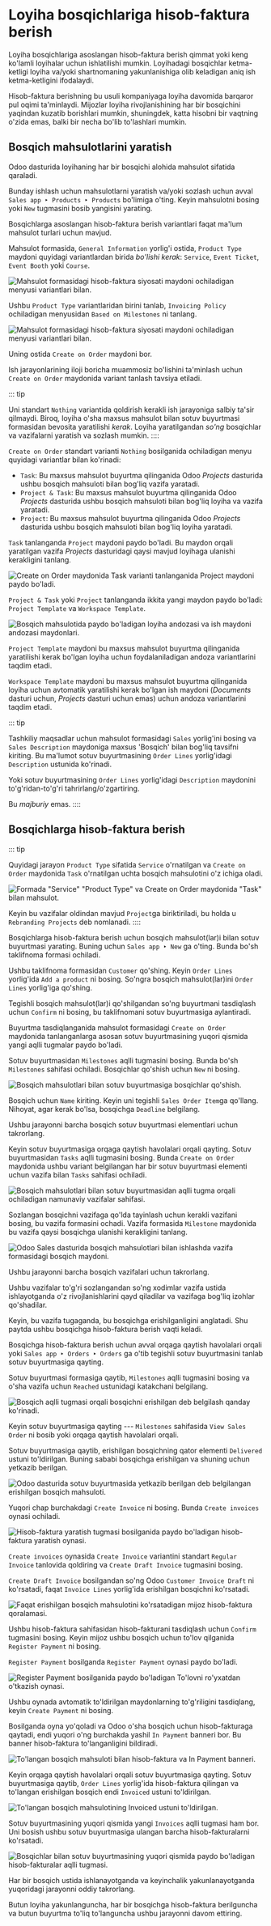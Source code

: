 # Loyiha bosqichlariga hisob-faktura berish

Loyiha bosqichlariga asoslangan hisob-faktura berish qimmat yoki keng ko'lamli loyihalar uchun ishlatilishi mumkin. Loyihadagi bosqichlar ketma-ketligi loyiha va/yoki shartnomaning yakunlanishiga olib keladigan aniq ish ketma-ketligini ifodalaydi.

Hisob-faktura berishning bu usuli kompaniyaga loyiha davomida barqaror pul oqimi ta'minlaydi. Mijozlar loyiha rivojlanishining har bir bosqichini yaqindan kuzatib borishlari mumkin, shuningdek, katta hisobni bir vaqtning o'zida emas, balki bir necha bo'lib to'lashlari mumkin.

## Bosqich mahsulotlarini yaratish

Odoo dasturida loyihaning har bir bosqichi alohida mahsulot sifatida qaraladi.

Bunday ishlash uchun mahsulotlarni yaratish va/yoki sozlash uchun avval `Sales app ‣ Products ‣ Products` bo'limiga o'ting. Keyin mahsulotni bosing yoki `New` tugmasini bosib yangisini yarating.

Bosqichlarga asoslangan hisob-faktura berish variantlari faqat ma'lum mahsulot turlari uchun mavjud.

Mahsulot formasida, `General Information` yorlig'i ostida, `Product Type` maydoni quyidagi variantlardan birida *bo'lishi kerak*: `Service`, `Event Ticket`, `Event Booth` yoki `Course`.

![Mahsulot formasidagi hisob-faktura siyosati maydoni ochiladigan menyusi variantlari bilan.](milestone/product-type-field.png)

Ushbu `Product Type` variantlaridan birini tanlab, `Invoicing Policy` ochiladigan menyusidan `Based on Milestones` ni tanlang.

![Mahsulot formasidagi hisob-faktura siyosati maydoni ochiladigan menyusi variantlari bilan.](milestone/invoicing-policy-field.png)

Uning ostida `Create on Order` maydoni bor.

Ish jarayonlarining iloji boricha muammosiz bo'lishini ta'minlash uchun `Create on Order` maydonida variant tanlash tavsiya etiladi.

::: tip

Uni standart `Nothing` variantida qoldirish kerakli ish jarayoniga salbiy ta'sir qilmaydi. Biroq, loyiha o'sha maxsus mahsulot bilan sotuv buyurtmasi formasidan bevosita yaratilishi *kerak*. Loyiha yaratilgandan *so'ng* bosqichlar va vazifalarni yaratish va sozlash mumkin.
::::

`Create on Order` standart varianti `Nothing` bosilganida ochiladigan menyu quyidagi variantlar bilan ko'rinadi:

- `Task`: Bu maxsus mahsulot buyurtma qilinganida Odoo *Projects* dasturida ushbu bosqich mahsuloti bilan bog'liq vazifa yaratadi.
- `Project & Task`: Bu maxsus mahsulot buyurtma qilinganida Odoo *Projects* dasturida ushbu bosqich mahsuloti bilan bog'liq loyiha va vazifa yaratadi.
- `Project`: Bu maxsus mahsulot buyurtma qilinganida Odoo *Projects* dasturida ushbu bosqich mahsuloti bilan bog'liq loyiha yaratadi.

`Task` tanlanganda `Project` maydoni paydo bo'ladi. Bu maydon orqali yaratilgan vazifa *Projects* dasturidagi qaysi mavjud loyihaga ulanishi kerakligini tanlang.

![Create on Order maydonida Task varianti tanlanganida Project maydoni paydo bo'ladi.](milestone/task-option-project-field.png)

`Project & Task` yoki `Project` tanlanganda ikkita yangi maydon paydo bo'ladi: `Project Template` va `Workspace Template`.

![Bosqich mahsulotida paydo bo'ladigan loyiha andozasi va ish maydoni andozasi maydonlari.](milestone/project-task-option-project-workspace-fields.png)

`Project Template` maydoni bu maxsus mahsulot buyurtma qilinganida yaratilishi kerak bo'lgan loyiha uchun foydalaniladigan andoza variantlarini taqdim etadi.

`Workspace Template` maydoni bu maxsus mahsulot buyurtma qilinganida loyiha uchun avtomatik yaratilishi kerak bo'lgan ish maydoni (*Documents* dasturi uchun, *Projects* dasturi uchun emas) uchun andoza variantlarini taqdim etadi.

::: tip

Tashkiliy maqsadlar uchun mahsulot formasidagi `Sales` yorlig'ini bosing va `Sales Description` maydoniga maxsus 'Bosqich' bilan bog'liq tavsifni kiriting. Bu ma'lumot sotuv buyurtmasining `Order Lines` yorlig'idagi `Description` ustunida ko'rinadi.

Yoki sotuv buyurtmasining `Order Lines` yorlig'idagi `Description` maydonini to'g'ridan-to'g'ri tahrirlang/o'zgartiring.

Bu *majburiy* emas.
::::

## Bosqichlarga hisob-faktura berish

::: tip

Quyidagi jarayon `Product Type` sifatida `Service` o'rnatilgan va `Create on Order` maydonida `Task` o'rnatilgan uchta bosqich mahsulotini o'z ichiga oladi.

![Formada "Service" "Product Type" va Create on Order maydonida "Task" bilan mahsulot.](milestone/settings-for-workflow.png)

Keyin bu vazifalar oldindan mavjud `Project`ga biriktiriladi, bu holda u `Rebranding Projects` deb nomlanadi.
::::

Bosqichlarga hisob-faktura berish uchun bosqich mahsulot(lar)i bilan sotuv buyurtmasi yarating. Buning uchun `Sales app ‣ New` ga o'ting. Bunda bo'sh taklifnoma formasi ochiladi.

Ushbu taklifnoma formasidan `Customer` qo'shing. Keyin `Order Lines` yorlig'ida `Add a product` ni bosing. So'ngra bosqich mahsulot(lar)ini `Order Lines` yorlig'iga qo'shing.

Tegishli bosqich mahsulot(lar)i qo'shilgandan so'ng buyurtmani tasdiqlash uchun `Confirm` ni bosing, bu taklifnomani sotuv buyurtmasiga aylantiradi.

Buyurtma tasdiqlanganida mahsulot formasidagi `Create on Order` maydonida tanlanganlarga asosan sotuv buyurtmasining yuqori qismida yangi aqlli tugmalar paydo bo'ladi.

Sotuv buyurtmasidan `Milestones` aqlli tugmasini bosing. Bunda bo'sh `Milestones` sahifasi ochiladi. Bosqichlar qo'shish uchun `New` ni bosing.

![Bosqich mahsulotlari bilan sotuv buyurtmasiga bosqichlar qo'shish.](milestone/adding-milestones.png)

Bosqich uchun `Name` kiriting. Keyin uni tegishli `Sales Order Item`ga qo'llang. Nihoyat, agar kerak bo'lsa, bosqichga `Deadline` belgilang.

Ushbu jarayonni barcha bosqich sotuv buyurtmasi elementlari uchun takrorlang.

Keyin sotuv buyurtmasiga orqaga qaytish havolalari orqali qayting. Sotuv buyurtmasidan `Tasks` aqlli tugmasini bosing. Bunda `Create on Order` maydonida ushbu variant belgilangan har bir sotuv buyurtmasi elementi uchun vazifa bilan `Tasks` sahifasi ochiladi.

![Bosqich mahsulotlari bilan sotuv buyurtmasidan aqlli tugma orqali ochiladigan namunaviy vazifalar sahifasi.](milestone/tasks-page.png)

Sozlangan bosqichni vazifaga qo'lda tayinlash uchun kerakli vazifani bosing, bu vazifa formasini ochadi. Vazifa formasida `Milestone` maydonida bu vazifa qaysi bosqichga ulanishi kerakligini tanlang.

![Odoo Sales dasturida bosqich mahsulotlari bilan ishlashda vazifa formasidagi bosqich maydoni.](milestone/milestone-field-on-task-form.png)

Ushbu jarayonni barcha bosqich vazifalari uchun takrorlang.

Ushbu vazifalar to'g'ri sozlangandan so'ng xodimlar vazifa ustida ishlayotganda o'z rivojlanishlarini qayd qiladilar va vazifaga bog'liq izohlar qo'shadilar.

Keyin, bu vazifa tugaganda, bu bosqichga erishilganligini anglatadi. Shu paytda ushbu bosqichga hisob-faktura berish vaqti keladi.

Bosqichga hisob-faktura berish uchun avval orqaga qaytish havolalari orqali yoki `Sales app ‣ Orders ‣ Orders` ga o'tib tegishli sotuv buyurtmasini tanlab sotuv buyurtmasiga qayting.

Sotuv buyurtmasi formasiga qaytib, `Milestones` aqlli tugmasini bosing va o'sha vazifa uchun `Reached` ustunidagi katakchani belgilang.

![Bosqich aqlli tugmasi orqali bosqichni erishilgan deb belgilash qanday ko'rinadi.](milestone/reached-milestone.png)

Keyin sotuv buyurtmasiga qayting --- `Milestones` sahifasida `View Sales Order` ni bosib yoki orqaga qaytish havolalari orqali.

Sotuv buyurtmasiga qaytib, erishilgan bosqichning qator elementi `Delivered` ustuni to'ldirilgan. Buning sababi bosqichga erishilgan va shuning uchun yetkazib berilgan.

![Odoo dasturida sotuv buyurtmasida yetkazib berilgan deb belgilangan erishilgan bosqich mahsuloti.](milestone/delivered-milestone-product-sales-order.png)

Yuqori chap burchakdagi `Create Invoice` ni bosing. Bunda `Create invoices` oynasi ochiladi.

![Hisob-faktura yaratish tugmasi bosilganida paydo bo'ladigan hisob-faktura yaratish oynasi.](milestone/create-invoices-pop-up.png)

`Create invoices` oynasida `Create Invoice` variantini standart `Regular Invoice` tanlovida qoldiring va `Create Draft Invoice` tugmasini bosing.

`Create Draft Invoice` bosilgandan so'ng Odoo `Customer Invoice Draft` ni ko'rsatadi, faqat `Invoice Lines` yorlig'ida erishilgan bosqichni ko'rsatadi.

![Faqat erishilgan bosqich mahsulotini ko'rsatadigan mijoz hisob-faktura qoralamasi.](milestone/invoice-draft-milestone.png)

Ushbu hisob-faktura sahifasidan hisob-fakturani tasdiqlash uchun `Confirm` tugmasini bosing. Keyin mijoz ushbu bosqich uchun to'lov qilganida `Register Payment` ni bosing.

`Register Payment` bosilganda `Register Payment` oynasi paydo bo'ladi.

![Register Payment bosilganida paydo bo'ladigan To'lovni ro'yxatdan o'tkazish oynasi.](milestone/register-payment-pop-up.png)

Ushbu oynada avtomatik to'ldirilgan maydonlarning to'g'riligini tasdiqlang, keyin `Create Payment` ni bosing.

Bosilganda oyna yo'qoladi va Odoo o'sha bosqich uchun hisob-fakturaga qaytadi, endi yuqori o'ng burchakda yashil `In Payment` banneri bor. Bu banner hisob-faktura to'langanligini bildiradi.

![To'langan bosqich mahsuloti bilan hisob-faktura va In Payment banneri.](milestone/in-payment-invoice.png)

Keyin orqaga qaytish havolalari orqali sotuv buyurtmasiga qayting. Sotuv buyurtmasiga qaytib, `Order Lines` yorlig'ida hisob-faktura qilingan va to'langan erishilgan bosqich endi `Invoiced` ustuni to'ldirilgan.

![To'langan bosqich mahsulotining Invoiced ustuni to'ldirilgan.](milestone/invoiced-column-filled-milestone.png)

Sotuv buyurtmasining yuqori qismida yangi `Invoices` aqlli tugmasi ham bor. Uni bosish ushbu sotuv buyurtmasiga ulangan barcha hisob-fakturalarni ko'rsatadi.

![Bosqichlar bilan sotuv buyurtmasining yuqori qismida paydo bo'ladigan hisob-fakturalar aqlli tugmasi.](milestone/invoices-smart-button.png)

Har bir bosqich ustida ishlanayotganda va keyinchalik yakunlanayotganda yuqoridagi jarayonni oddiy takrorlang.

Butun loyiha yakunlanguncha, har bir bosqichga hisob-faktura berilguncha va butun buyurtma to'liq to'languncha ushbu jarayonni davom ettiring.